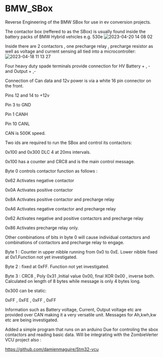 # BMW_SBox
Reverse Engineering of the BMW SBox for use in ev conversion projects.

The contactor box (reffered to as the SBox) is usually found inside the battery packs of BMW Hybrid vehicles e.g. 530e
![2023-04-20 14 08 02](https://user-images.githubusercontent.com/9742117/233445557-2beae562-2a88-45f2-a213-9e4a2ac140c9.jpg)

Inside there are 2 contactors , one precharge relay , precharge resistor as well as voltage and current sensing all tied into a microcontroller:
![2023-04-18 11 13 27](https://user-images.githubusercontent.com/9742117/233445818-180a1b2a-8fc2-435f-9718-fbb93ce8b815.jpg)

Four heavy duty spade terminals provide connection for HV Battery + , - and Output + ,-

Connection of Can data and 12v power is via a white 16 pin connector on the front.

Pins 12 and 14 to +12v

Pin 3 to GND

Pin 1 CANH

Pin 10 CANL

CAN is 500K speed.

Two ids are required to run the SBox and control its contactors:

0x100 and 0x300 DLC 4 at 20ms intervals.

0x100 has a counter and CRC8 and is the main control message.

Byte 0 controls contactor function as follows :

0x62 Activates negative contactor

0x0A Activates positive contactor

0x8A Activates positive contactor and precharge relay

0xA6 Activates negative contactor and precharge relay

0x62 Activates negative and positive contactors and precharge relay

0x86 Activates precharge relay only.

Other combinations of bits in byte 0 will cause individual contactors and combinations of contactors and precharge relay to engage.

Byte 1 : Counter in upper nibble running from 0x0 to 0xE. Lower nibble fixed at 0x1.Function not yet investigated.

Byte 2 : fixed at 0xFF. Function not yet investigated.

Byte 3 : CRC8 , Poly 0x31 ,Initial value 0x00, final XOR 0x00 , inverse both. Calculated on length of 8 bytes while message is only 4 bytes long.



0x300 can be static:

0xFF , 0xFE , 0xFF , 0xFF

Information such as Battery voltage, Current, Output voltage etc are provided over CAN making it a very versatile unit. Messages for Ah,kwh,kw etc are being investigated.

Added a simple program that runs on an arduino Due for controling the sbox contactors and reading basic data. Will be integrating with the ZombieVerter VCU project also : 

https://github.com/damienmaguire/Stm32-vcu
